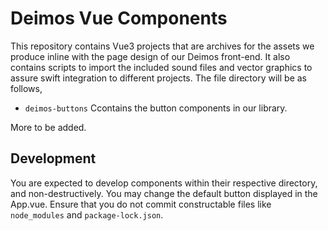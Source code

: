 # Deimos Vue Components

This repository contains Vue3 projects that are archives for the assets we produce inline with the page design of our Deimos front-end. It also contains scripts to import the included sound files and vector graphics to assure swift integration to different projects. The file directory will be as follows,

- `deimos-buttons`
    Ccontains the button components in our library.

More to be added.

## Development

You are expected to develop components within their respective directory, and non-destructively. You may change the default button displayed in the App.vue. Ensure that you do not commit constructable files like `node_modules` and `package-lock.json`.